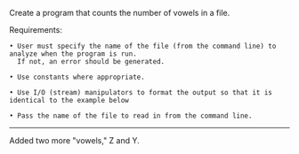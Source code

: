 Create a program that counts the number of vowels in a file.  

Requirements:
  
    • User must specify the name of the file (from the command line) to analyze when the program is run. 
      If not, an error should be generated.
  
    • Use constants where appropriate.
  
    • Use I/O (stream) manipulators to format the output so that it is identical to the example below
  
    • Pass the name of the file to read in from the command line.
  
  -------------------------------------------------------------------------------------------------------------------------------------------
  
  Added two more "vowels," Z and Y.

